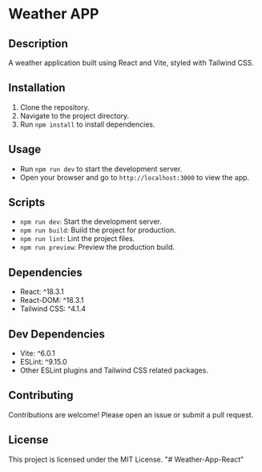 # Weather APP

## Description
A weather application built using React and Vite, styled with Tailwind CSS.

## Installation
1. Clone the repository.
2. Navigate to the project directory.
3. Run `npm install` to install dependencies.

## Usage
- Run `npm run dev` to start the development server.
- Open your browser and go to `http://localhost:3000` to view the app.

## Scripts
- `npm run dev`: Start the development server.
- `npm run build`: Build the project for production.
- `npm run lint`: Lint the project files.
- `npm run preview`: Preview the production build.

## Dependencies
- React: ^18.3.1
- React-DOM: ^18.3.1
- Tailwind CSS: ^4.1.4

## Dev Dependencies
- Vite: ^6.0.1
- ESLint: ^9.15.0
- Other ESLint plugins and Tailwind CSS related packages.

## Contributing
Contributions are welcome! Please open an issue or submit a pull request.

## License
This project is licensed under the MIT License.
"# Weather-App-React" 
